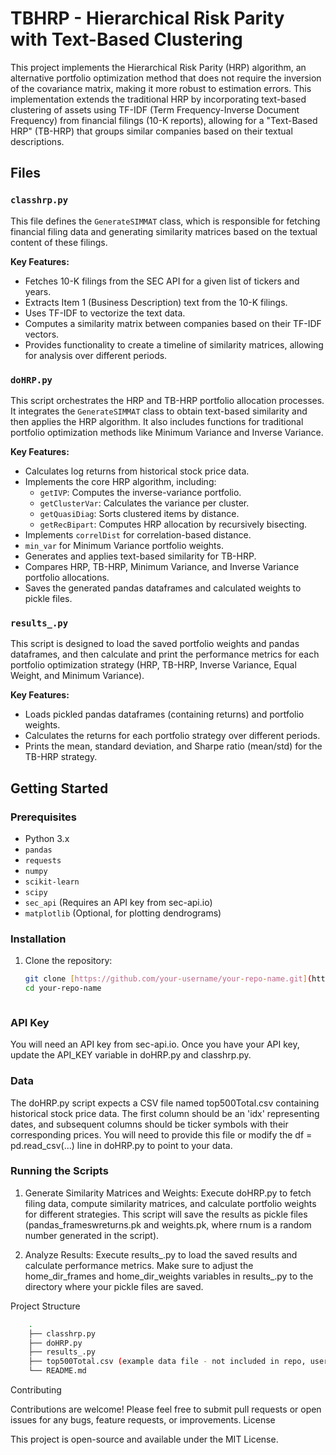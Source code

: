 # TBHRP -  Hierarchical Risk Parity with Text-Based Clustering

This project implements the Hierarchical Risk Parity (HRP) algorithm, an alternative portfolio optimization method that does not require the inversion of the covariance matrix, making it more robust to estimation errors. This implementation extends the traditional HRP by incorporating text-based clustering of assets using TF-IDF (Term Frequency-Inverse Document Frequency) from financial filings (10-K reports), allowing for a "Text-Based HRP" (TB-HRP) that groups similar companies based on their textual descriptions.

## Files

### `classhrp.py`
This file defines the `GenerateSIMMAT` class, which is responsible for fetching financial filing data and generating similarity matrices based on the textual content of these filings.

**Key Features:**
- Fetches 10-K filings from the SEC API for a given list of tickers and years.
- Extracts Item 1 (Business Description) text from the 10-K filings.
- Uses TF-IDF to vectorize the text data.
- Computes a similarity matrix between companies based on their TF-IDF vectors.
- Provides functionality to create a timeline of similarity matrices, allowing for analysis over different periods.

### `doHRP.py`
This script orchestrates the HRP and TB-HRP portfolio allocation processes. It integrates the `GenerateSIMMAT` class to obtain text-based similarity and then applies the HRP algorithm. It also includes functions for traditional portfolio optimization methods like Minimum Variance and Inverse Variance.

**Key Features:**
- Calculates log returns from historical stock price data.
- Implements the core HRP algorithm, including:
    - `getIVP`: Computes the inverse-variance portfolio.
    - `getClusterVar`: Calculates the variance per cluster.
    - `getQuasiDiag`: Sorts clustered items by distance.
    - `getRecBipart`: Computes HRP allocation by recursively bisecting.
- Implements `correlDist` for correlation-based distance.
- `min_var` for Minimum Variance portfolio weights.
- Generates and applies text-based similarity for TB-HRP.
- Compares HRP, TB-HRP, Minimum Variance, and Inverse Variance portfolio allocations.
- Saves the generated pandas dataframes and calculated weights to pickle files.

### `results_.py`
This script is designed to load the saved portfolio weights and pandas dataframes, and then calculate and print the performance metrics for each portfolio optimization strategy (HRP, TB-HRP, Inverse Variance, Equal Weight, and Minimum Variance).

**Key Features:**
- Loads pickled pandas dataframes (containing returns) and portfolio weights.
- Calculates the returns for each portfolio strategy over different periods.
- Prints the mean, standard deviation, and Sharpe ratio (mean/std) for the TB-HRP strategy.

## Getting Started

### Prerequisites
- Python 3.x
- `pandas`
- `requests`
- `numpy`
- `scikit-learn`
- `scipy`
- `sec_api` (Requires an API key from sec-api.io)
- `matplotlib` (Optional, for plotting dendrograms)

### Installation
1. Clone the repository:
   ```bash
   git clone [https://github.com/your-username/your-repo-name.git](https://github.com/your-username/your-repo-name.git)
   cd your-repo-name



### API Key

You will need an API key from sec-api.io. Once you have your API key, update the API_KEY variable in doHRP.py and classhrp.py.


### Data

The doHRP.py script expects a CSV file named top500Total.csv containing historical stock price data. The first column should be an 'idx' representing dates, and subsequent columns should be ticker symbols with their corresponding prices. You will need to provide this file or modify the df = pd.read_csv(...) line in doHRP.py to point to your data.

### Running the Scripts

1. Generate Similarity Matrices and Weights:
    Execute doHRP.py to fetch filing data, compute similarity matrices, and calculate portfolio weights for different strategies. This script will save the results as pickle files (<rnum>pandas_frameswreturns.pk and <rnum>weights.pk, where rnum is a random number generated in the script).

2. Analyze Results:
    Execute results_.py to load the saved results and calculate performance metrics. Make sure to adjust the home_dir_frames and home_dir_weights variables in results_.py to the directory where your pickle files are saved.

Project Structure
```bash
    .
    ├── classhrp.py
    ├── doHRP.py
    ├── results_.py
    ├── top500Total.csv (example data file - not included in repo, user must provide)
    └── README.md
```

Contributing

Contributions are welcome! Please feel free to submit pull requests or open issues for any bugs, feature requests, or improvements.
License

This project is open-source and available under the MIT License.